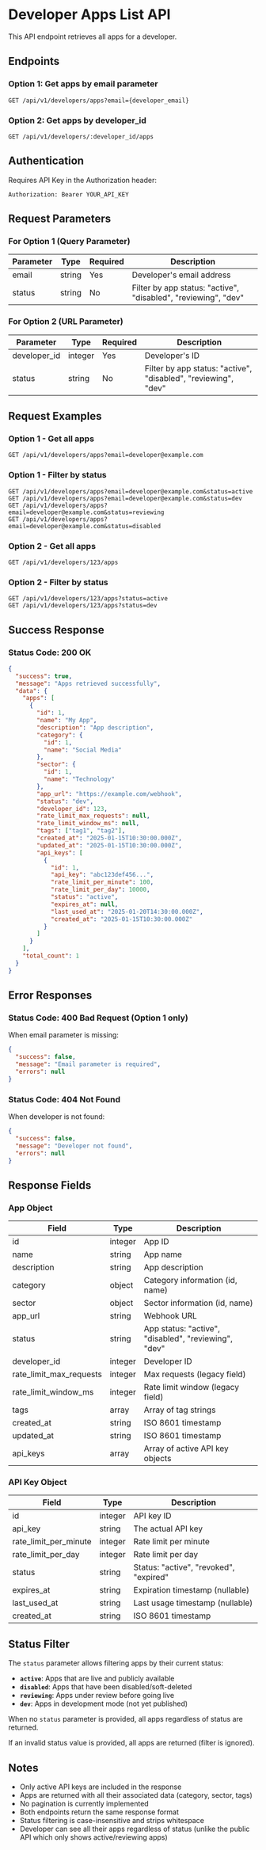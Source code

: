 # Developer Apps List API

This API endpoint retrieves all apps for a developer.

## Endpoints

### Option 1: Get apps by email parameter

```
GET /api/v1/developers/apps?email={developer_email}
```

### Option 2: Get apps by developer_id

```
GET /api/v1/developers/:developer_id/apps
```

## Authentication

Requires API Key in the Authorization header:
```
Authorization: Bearer YOUR_API_KEY
```

## Request Parameters

### For Option 1 (Query Parameter)

| Parameter | Type   | Required | Description |
|-----------|--------|----------|-------------|
| email     | string | Yes      | Developer's email address |
| status    | string | No       | Filter by app status: "active", "disabled", "reviewing", "dev" |

### For Option 2 (URL Parameter)

| Parameter    | Type    | Required | Description |
|--------------|---------|----------|-------------|
| developer_id | integer | Yes      | Developer's ID |
| status       | string  | No       | Filter by app status: "active", "disabled", "reviewing", "dev" |

## Request Examples

### Option 1 - Get all apps
```
GET /api/v1/developers/apps?email=developer@example.com
```

### Option 1 - Filter by status
```
GET /api/v1/developers/apps?email=developer@example.com&status=active
GET /api/v1/developers/apps?email=developer@example.com&status=dev
GET /api/v1/developers/apps?email=developer@example.com&status=reviewing
GET /api/v1/developers/apps?email=developer@example.com&status=disabled
```

### Option 2 - Get all apps
```
GET /api/v1/developers/123/apps
```

### Option 2 - Filter by status
```
GET /api/v1/developers/123/apps?status=active
GET /api/v1/developers/123/apps?status=dev
```

## Success Response

### Status Code: 200 OK

```json
{
  "success": true,
  "message": "Apps retrieved successfully",
  "data": {
    "apps": [
      {
        "id": 1,
        "name": "My App",
        "description": "App description",
        "category": {
          "id": 1,
          "name": "Social Media"
        },
        "sector": {
          "id": 1,
          "name": "Technology"
        },
        "app_url": "https://example.com/webhook",
        "status": "dev",
        "developer_id": 123,
        "rate_limit_max_requests": null,
        "rate_limit_window_ms": null,
        "tags": ["tag1", "tag2"],
        "created_at": "2025-01-15T10:30:00.000Z",
        "updated_at": "2025-01-15T10:30:00.000Z",
        "api_keys": [
          {
            "id": 1,
            "api_key": "abc123def456...",
            "rate_limit_per_minute": 100,
            "rate_limit_per_day": 10000,
            "status": "active",
            "expires_at": null,
            "last_used_at": "2025-01-20T14:30:00.000Z",
            "created_at": "2025-01-15T10:30:00.000Z"
          }
        ]
      }
    ],
    "total_count": 1
  }
}
```

## Error Responses

### Status Code: 400 Bad Request (Option 1 only)

When email parameter is missing:

```json
{
  "success": false,
  "message": "Email parameter is required",
  "errors": null
}
```

### Status Code: 404 Not Found

When developer is not found:

```json
{
  "success": false,
  "message": "Developer not found",
  "errors": null
}
```

## Response Fields

### App Object

| Field                    | Type     | Description |
|--------------------------|----------|-------------|
| id                       | integer  | App ID |
| name                     | string   | App name |
| description              | string   | App description |
| category                 | object   | Category information (id, name) |
| sector                   | object   | Sector information (id, name) |
| app_url                  | string   | Webhook URL |
| status                   | string   | App status: "active", "disabled", "reviewing", "dev" |
| developer_id             | integer  | Developer ID |
| rate_limit_max_requests  | integer  | Max requests (legacy field) |
| rate_limit_window_ms     | integer  | Rate limit window (legacy field) |
| tags                     | array    | Array of tag strings |
| created_at               | string   | ISO 8601 timestamp |
| updated_at               | string   | ISO 8601 timestamp |
| api_keys                 | array    | Array of active API key objects |

### API Key Object

| Field                  | Type     | Description |
|------------------------|----------|-------------|
| id                     | integer  | API key ID |
| api_key                | string   | The actual API key |
| rate_limit_per_minute  | integer  | Rate limit per minute |
| rate_limit_per_day     | integer  | Rate limit per day |
| status                 | string   | Status: "active", "revoked", "expired" |
| expires_at             | string   | Expiration timestamp (nullable) |
| last_used_at           | string   | Last usage timestamp (nullable) |
| created_at             | string   | ISO 8601 timestamp |

## Status Filter

The `status` parameter allows filtering apps by their current status:

- **`active`**: Apps that are live and publicly available
- **`disabled`**: Apps that have been disabled/soft-deleted
- **`reviewing`**: Apps under review before going live
- **`dev`**: Apps in development mode (not yet published)

When no `status` parameter is provided, all apps regardless of status are returned.

If an invalid status value is provided, all apps are returned (filter is ignored).

## Notes

- Only active API keys are included in the response
- Apps are returned with all their associated data (category, sector, tags)
- No pagination is currently implemented
- Both endpoints return the same response format
- Status filtering is case-insensitive and strips whitespace
- Developer can see all their apps regardless of status (unlike the public API which only shows active/reviewing apps)

